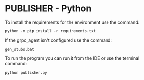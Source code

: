 # PUBLISHER - Python
To install the requirements for the environment use the command:

    python -m pip install -r requirements.txt

If the grpc_agent isn't configured use the command:

    gen_stubs.bat

To run the program you can run it from the IDE or use the terminal command:
    
    python publisher.py

